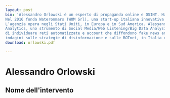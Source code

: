 ```yaml
---
layout: post
bio: 'Alessandro Orlowski è un esperto di propaganda online e OSINT. Ha cominciato a lavorare nel mondo della comunicazione in Italia e nel Regno Unito dall’età di 22 anni. 
Nel 2016 fonda Wateronmars (WOM Srl), una start-up italiana innovativa e un’agenzia specializzata nell’analisi dei dati, il cui obiettivo è implementare strategie di comunicazione data-driven per enti governativi o politici, organizzazioni non governative e vari brand.
L’agenzia opera negli Stati Uniti, in Europa e in Sud America. Alessandro Orlowski con un team di sviluppatori ha creato Metatron
Analytics, uno strumento di Social Media/Web Listening/Big Data Analysis che consente di monitorare le reti sociali e che consente
di individuare reti automatizzate e account che diffondono fake news analizzando così come queste informazioni sono diventate virali. Negli ultimi due anni Alex Orlowski è stato più volte citato dai media italiani ed europei per le sue
indagini sulle strategie di disinformazione e sulle BOTnet, in Italia e in Spagna, e su come queste possano essere collegate alla propaganda russa. Ha anche scritto diversi articoli per la rivista Rolling Stone ed è stato ospite di Report,di Fanpage, Piazza Pulita e SkyTG24.'
download: orlowski.pdf

---
```

# Alessandro Orlowski
## Nome dell'intervento
